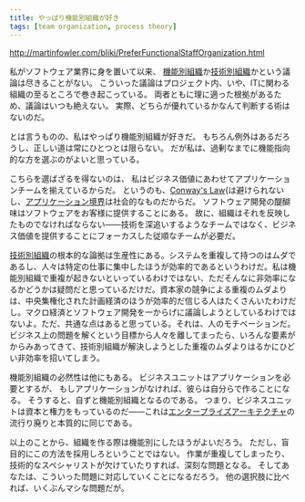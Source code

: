 ```yaml
---
title: やっぱり機能別組織が好き
tags: [team organization, process theory]
---
```


http://martinfowler.com/bliki/PreferFunctionalStaffOrganization.html

私がソフトウェア業界に身を置いて以来、
[機能別組織](/FunctionalStaffOrganization)か[技術別組織](/TechnicalStaffOrganization)かという議論は尽きることがない。
こういった議論はプロジェクト内、いや、ITに関わる組織の至るところで巻き起こっている。
両者ともに理に適った根拠があるため、議論はいつも絶えない。
実際、どちらが優れているかなんて判断する術はないのだ。

とは言うものの、私はやっぱり機能別組織が好きだ。
もちろん例外はあるだろうし、正しい道は常にひとつとは限らない。
だが私は、過剰なまでに機能指向的な方を選ぶのがよいと思っている。

こちらを選ばざるを得ないのは、
私はビジネス価値にあわせてアプリケーションチームを揃えているからだ。
というのも、[Conway's Law](http://catb.org/~esr/jargon/html/C/Conways-Law.html){は避けられないし、[アプリケーション境界](/ApplicationBoundary)は社会的なものだからだ。
ソフトウェア開発の醍醐味はソフトウェアをお客様に提供することにある。
故に、組織はそれを反映したものでなければならない——技術を深追いするようなチームではなく、ビジネス価値を提供することにフォーカスした従順なチームが必要だ。

[技術別組織](/TechnicalStaffOrganization)の根本的な論拠は生産性にある。システムを重複して持つのはムダであるし、人々は特定の仕事に集中したほうが効率的であるというわけだ。私は機能別組織で重複が起きないといっているわけではない、ただそんなに非効率になるかどうかは疑問だと思っているだけだ。資本家の競争による重複のムダよりは、中央集権化された計画経済のほうが効率的だ信じる人はたくさんいたわけだし。マクロ経済とソフトウェア開発を一からげに議論しようとしているわけではないよ。ただ、共通な点はあると思っている。それは、人のモチベーションだ。ビジネス上の問題を解くという目標から人々を離してまったら、いろんな要素がからみあってきて、技術別組織が解決しようとした重複のムダよりはるかにひどい非効率を招いてしまう。

機能別組織の必然性は他にもある。
ビジネスユニットはアプリケーションを必要とするが、
もしアプリケーションがなければ、彼らは自分らで作ることになる。
そうすると、自ずと機能別組織となるのである。
つまり、ビジネスユニットは資本と権力をもっているのだ——これは[エンタープライズアーキテクチャ](/EnterpriseArchitecture)の流行り廃りと本質的に同じである。

以上のことから、組織を作る際は機能別にしたほうがよいだろう。
ただし、盲目的にこの方法を採用しろということではない。
作業が重複してしまったり、技術的なスペシャリストが欠けていたりすれば、深刻な問題となる。
そしてあなたは、こういった問題に対応していくことになるだろう。
他の選択肢に比べれば、いくぶんマシな問題だが。
